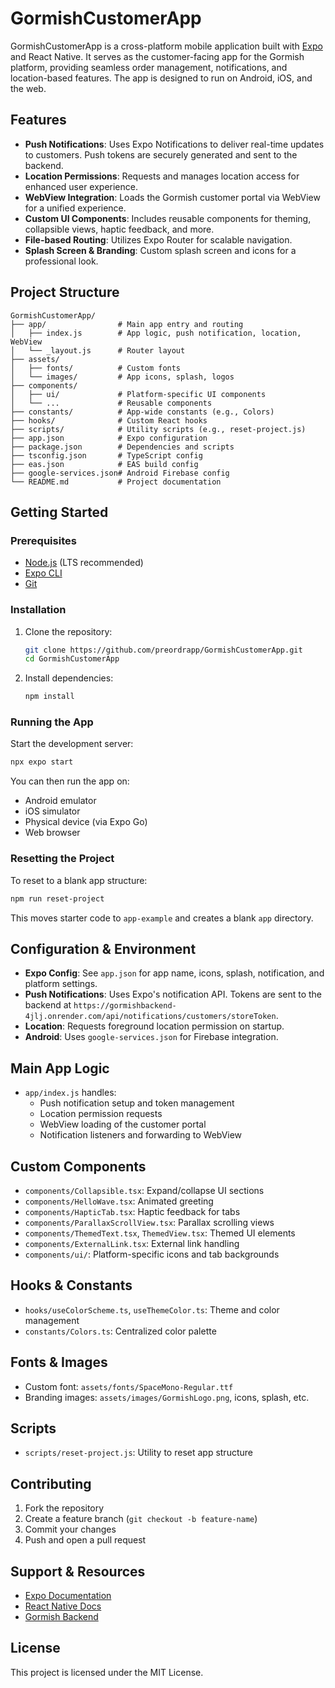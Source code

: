 
# GormishCustomerApp

GormishCustomerApp is a cross-platform mobile application built with [Expo](https://expo.dev) and React Native. It serves as the customer-facing app for the Gormish platform, providing seamless order management, notifications, and location-based features. The app is designed to run on Android, iOS, and the web.

## Features

- **Push Notifications**: Uses Expo Notifications to deliver real-time updates to customers. Push tokens are securely generated and sent to the backend.
- **Location Permissions**: Requests and manages location access for enhanced user experience.
- **WebView Integration**: Loads the Gormish customer portal via WebView for a unified experience.
- **Custom UI Components**: Includes reusable components for theming, collapsible views, haptic feedback, and more.
- **File-based Routing**: Utilizes Expo Router for scalable navigation.
- **Splash Screen & Branding**: Custom splash screen and icons for a professional look.

## Project Structure

```
GormishCustomerApp/
├── app/                # Main app entry and routing
│   ├── index.js        # App logic, push notification, location, WebView
│   └── _layout.js      # Router layout
├── assets/
│   ├── fonts/          # Custom fonts
│   └── images/         # App icons, splash, logos
├── components/
│   ├── ui/             # Platform-specific UI components
│   └── ...             # Reusable components
├── constants/          # App-wide constants (e.g., Colors)
├── hooks/              # Custom React hooks
├── scripts/            # Utility scripts (e.g., reset-project.js)
├── app.json            # Expo configuration
├── package.json        # Dependencies and scripts
├── tsconfig.json       # TypeScript config
├── eas.json            # EAS build config
├── google-services.json# Android Firebase config
└── README.md           # Project documentation
```

## Getting Started

### Prerequisites
- [Node.js](https://nodejs.org/) (LTS recommended)
- [Expo CLI](https://docs.expo.dev/get-started/installation/)
- [Git](https://git-scm.com/)

### Installation
1. Clone the repository:
   ```bash
   git clone https://github.com/preordrapp/GormishCustomerApp.git
   cd GormishCustomerApp
   ```
2. Install dependencies:
   ```bash
   npm install
   ```

### Running the App
Start the development server:
```bash
npx expo start
```
You can then run the app on:
- Android emulator
- iOS simulator
- Physical device (via Expo Go)
- Web browser

### Resetting the Project
To reset to a blank app structure:
```bash
npm run reset-project
```
This moves starter code to `app-example` and creates a blank `app` directory.

## Configuration & Environment

- **Expo Config**: See `app.json` for app name, icons, splash, notification, and platform settings.
- **Push Notifications**: Uses Expo's notification API. Tokens are sent to the backend at `https://gormishbackend-4jlj.onrender.com/api/notifications/customers/storeToken`.
- **Location**: Requests foreground location permission on startup.
- **Android**: Uses `google-services.json` for Firebase integration.

## Main App Logic

- `app/index.js` handles:
  - Push notification setup and token management
  - Location permission requests
  - WebView loading of the customer portal
  - Notification listeners and forwarding to WebView

## Custom Components

- `components/Collapsible.tsx`: Expand/collapse UI sections
- `components/HelloWave.tsx`: Animated greeting
- `components/HapticTab.tsx`: Haptic feedback for tabs
- `components/ParallaxScrollView.tsx`: Parallax scrolling views
- `components/ThemedText.tsx`, `ThemedView.tsx`: Themed UI elements
- `components/ExternalLink.tsx`: External link handling
- `components/ui/`: Platform-specific icons and tab backgrounds

## Hooks & Constants

- `hooks/useColorScheme.ts`, `useThemeColor.ts`: Theme and color management
- `constants/Colors.ts`: Centralized color palette

## Fonts & Images

- Custom font: `assets/fonts/SpaceMono-Regular.ttf`
- Branding images: `assets/images/GormishLogo.png`, icons, splash, etc.

## Scripts

- `scripts/reset-project.js`: Utility to reset app structure

## Contributing

1. Fork the repository
2. Create a feature branch (`git checkout -b feature-name`)
3. Commit your changes
4. Push and open a pull request

## Support & Resources

- [Expo Documentation](https://docs.expo.dev/)
- [React Native Docs](https://reactnative.dev/)
- [Gormish Backend](https://gormishbackend-4jlj.onrender.com/)

## License

This project is licensed under the MIT License.
